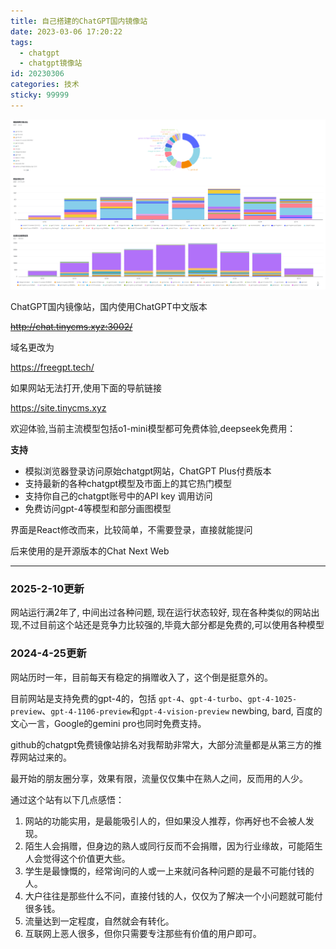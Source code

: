 ```yaml
---
title: 自己搭建的ChatGPT国内镜像站
date: 2023-03-06 17:20:22
tags: 
  - chatgpt
  - chatgpt镜像站
id: 20230306
categories: 技术
sticky: 99999
---
```


![](/images/freegpt-data-overview.png)

ChatGPT国内镜像站，国内使用ChatGPT中文版本


~~http://chat.tinycms.xyz:3002/~~

域名更改为

https://freegpt.tech/

如果网站无法打开,使用下面的导航链接

https://site.tinycms.xyz

欢迎体验,当前主流模型包括o1-mini模型都可免费体验,deepseek免费用：

**支持**

 - 模拟浏览器登录访问原始chatgpt网站，ChatGPT Plus付费版本
 - 支持最新的各种chatgpt模型及市面上的其它热门模型
 - 支持你自己的chatgpt账号中的API key 调用访问
 - 免费访问gpt-4等模型和部分画图模型

<!--more-->

界面是React修改而来，比较简单，不需要登录，直接就能提问

后来使用的是开源版本的Chat Next Web

-----

### 2025-2-10更新

网站运行满2年了, 中间出过各种问题, 现在运行状态较好, 现在各种类似的网站出现,不过目前这个站还是竞争力比较强的,毕竟大部分都是免费的,可以使用各种模型


### 2024-4-25更新

网站历时一年，目前每天有稳定的捐赠收入了，这个倒是挺意外的。

目前网站是支持免费的gpt-4的，包括 `gpt-4`、`gpt-4-turbo`、`gpt-4-1025-preview`、`gpt-4-1106-preview`和`gpt-4-vision-preview`
newbing, bard, 百度的文心一言，Google的gemini pro也同时免费支持。

github的chatgpt免费镜像站排名对我帮助非常大，大部分流量都是从第三方的推荐网站过来的。

最开始的朋友圈分享，效果有限，流量仅仅集中在熟人之间，反而用的人少。

通过这个站有以下几点感悟：

1. 网站的功能实用，是最能吸引人的，但如果没人推荐，你再好也不会被人发现。
2. 陌生人会捐赠，但身边的熟人或同行反而不会捐赠，因为行业缘故，可能陌生人会觉得这个价值更大些。
3. 学生是最慷慨的，经常询问的人或一上来就问各种问题的是最不可能付钱的人。
4. 大户往往是那些什么不问，直接付钱的人，仅仅为了解决一个小问题就可能付很多钱。
5. 流量达到一定程度，自然就会有转化。
6. 互联网上恶人很多，但你只需要专注那些有价值的用户即可。
